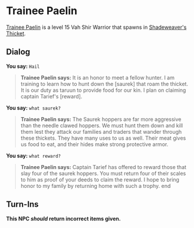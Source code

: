 # Trainee Paelin



[Trainee Paelin](/npc/165138) is a level 15 Vah Shir Warrior that spawns in [Shadeweaver's Thicket](/zone/165).



## Dialog

**You say:** `Hail`



>**Trainee Paelin says:** It is an honor to meet a fellow hunter. I am training to learn how to hunt down the [saurek] that roam the thicket. It is our duty as taruun to provide food for our kin. I plan on claiming captain Tarief's [reward].

**You say:** `what saurek?`



>**Trainee Paelin says:** The Saurek hoppers are far more aggressive than the needle clawed hoppers. We must hunt them down and kill them lest they attack our families and traders that wander through these thickets. They have many uses to us as well. Their meat gives us food to eat, and their hides make strong protective armor.

**You say:** `what reward?`



>**Trainee Paelin says:** Captain Tarief has offered to reward those that slay four of the saurek hoppers. You must return four of their scales to him as proof of your deeds to claim the reward. I hope to bring honor to my family by returning home with such a trophy.
end



## Turn-Ins



**This NPC *should* return incorrect items given.**





